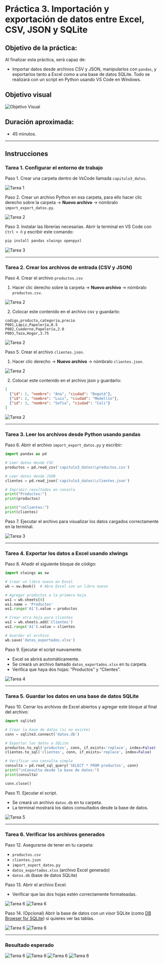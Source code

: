 
# Práctica 3. Importación y exportación de datos entre Excel, CSV, JSON y SQLite

## Objetivo de la práctica:

Al finalizar esta práctica, será capaz de:
- Importar datos desde archivos CSV y JSON, manipularlos con `pandas`, y exportarlos tanto a Excel como a una base de datos SQLite. Todo se realizará con un script en Python usando VS Code en Windows.

## Objetivo visual

![Objetivo Visual](../images/cap3_objetivo.png)

## Duración aproximada:
- 45 minutos.

---

## Instrucciones

### Tarea 1. **Configurar el entorno de trabajo**

Paso 1. Crear una carpeta dentro de VsCode llamada `capitulo3_datos`.

![Tarea 1](../images/cap3_1.png)

Paso 2. Crear un archivo Python en esa carpeta, para ello hacer clic derecho sobre la carpeta → **Nuevo archivo** → nómbralo `import_export_datos.py`.

![Tarea 2](../images/cap3_2.png)

Paso 3. Instalar las librerías necesarias. Abrir la terminal en VS Code con `Ctrl + ñ` y escribir este comando:

```bash
pip install pandas xlwings openpyxl
```

![Tarea 3](../images/cap3_3.png)

---

### Tarea 2. **Crear los archivos de entrada (CSV y JSON)**

Paso 4. Crear el archivo `productos.csv`
1. Hacer clic derecho sobre la carpeta → **Nuevo archivo** → nómbralo `productos.csv`.

![Tarea 2](../images/cap3_4.png)

2. Colocar este contenido en el archivo csv y guardarlo:

```csv
codigo,producto,categoria,precio
P001,Lápiz,Papelería,0.5
P002,Cuaderno,Papelería,2.0
P003,Taza,Hogar,3.75
```

![Tarea 2](../images/cap3_5.png)

Paso 5. Crear el archivo `clientes.json`.
1. Hacer clic derecho → **Nuevo archivo** → nómbralo `clientes.json`.

![Tarea 2](../images/cap3_6.png)

2. Colocar este contenido en el archivo json y guardarlo:

```json
[
  {"id": 1, "nombre": "Ana", "ciudad": "Bogotá"},
  {"id": 2, "nombre": "Luis", "ciudad": "Medellín"},
  {"id": 3, "nombre": "Sofía", "ciudad": "Cali"}
]
```

![Tarea 2](../images/cap3_7.png)

---

### Tarea 3. **Leer los archivos desde Python usando pandas**

Paso 6. Abrir el archivo `import_export_datos.py` y escribir:

```python
import pandas as pd

# Leer datos desde CSV
productos = pd.read_csv('capitulo3_datos\\productos.csv')

# Leer datos desde JSON
clientes = pd.read_json('capitulo3_datos\\clientes.json')

# Imprimir resultados en consola
print("Productos:")
print(productos)

print("\nClientes:")
print(clientes)
```

Paso 7. Ejecutar el archivo para visualizar los datos cargados correctamente en la terminal.

![Tarea 3](../images/cap3_8.png)

---

### Tarea 4. **Exportar los datos a Excel usando xlwings**

Paso 8. Añadir el siguiente bloque de código:

```python
import xlwings as xw

# Crear un libro nuevo en Excel
wb = xw.Book()  # Abre Excel con un libro nuevo

# Agregar productos a la primera hoja
ws1 = wb.sheets[0]
ws1.name = 'Productos'
ws1.range('A1').value = productos

# Crear otra hoja para clientes
ws2 = wb.sheets.add('Clientes')
ws2.range('A1').value = clientes

# Guardar el archivo
wb.save('datos_exportados.xlsx')
```

Paso 9. Ejecutar el script nuevamente.
- Excel se abrirá automáticamente.
- Se creará un archivo llamado `datos_exportados.xlsx` en tu carpeta.
- Verifica que haya dos hojas: “Productos” y “Clientes”.

![Tarea 4](../images/cap3_9.png)

---

### Tarea 5. **Guardar los datos en una base de datos SQLite**

Paso 10. Cerrar los archivos de Excel abiertos y agregar este bloque al final del archivo:

```python
import sqlite3

# Crear la base de datos (si no existe)
conn = sqlite3.connect('datos.db')

# Exportar los datos a SQLite
productos.to_sql('productos', conn, if_exists='replace', index=False)
clientes.to_sql('clientes', conn, if_exists='replace', index=False)

# Verificar una consulta simple
consulta = pd.read_sql_query('SELECT * FROM productos', conn)
print("\nConsulta desde la base de datos:")
print(consulta)

conn.close()
```

Paso 11. Ejecutar el script.
- Se creará un archivo `datos.db` en tu carpeta.
- La terminal mostrará los datos consultados desde la base de datos.

![Tarea 5](../images/cap3_10.png)

---

### Tarea 6. **Verificar los archivos generados**

Paso 12. Asegurarse de tener en tu carpeta:

- `productos.csv`  
- `clientes.json`  
- `import_export_datos.py`  
- `datos_exportados.xlsx` (archivo Excel generado)  
- `datos.db` (base de datos SQLite)

Paso 13. Abrir el archivo Excel.
- Verificar que las dos hojas estén correctamente formateadas.

![Tarea 6](../images/cap3_11.png)
![Tarea 6](../images/cap3_12.png)

Paso 14. (Opcional) Abrir la base de datos con un visor SQLite (como [DB Browser for SQLite](https://sqlitebrowser.org/)) si quieres ver las tablas.

![Tarea 6](../images/cap3_13.png)
![Tarea 6](../images/cap3_14.png)

---

### Resultado esperado

![Tarea 6](../images/cap3_11.png)
![Tarea 6](../images/cap3_12.png)
![Tarea 6](../images/cap3_13.png)
![Tarea 6](../images/cap3_14.png)
